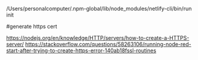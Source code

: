 /Users/personalcomputer/.npm-global/lib/node_modules/netlify-cli/bin/run init


#generate https cert

https://nodejs.org/en/knowledge/HTTP/servers/how-to-create-a-HTTPS-server/
https://stackoverflow.com/questions/58263106/running-node-red-start-after-trying-to-create-https-error-140ab18fssl-routines





